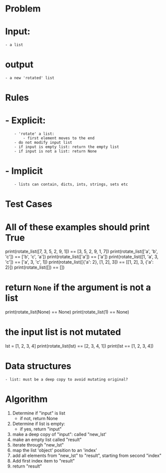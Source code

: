 # Problem

# Input:
    - a list
# output
    - a new 'rotated' list

# Rules

#   - Explicit:
        - 'rotate' a list:
            - first element moves to the end
        - do not modify input list
        - if input is empty list: return the empty list
        - if input is not a list: return None

#   - Implicit
        - lists can contain, dicts, ints, strings, sets etc


# Test Cases

# All of these examples should print True

print(rotate_list([7, 3, 5, 2, 9, 1]) == [3, 5, 2, 9, 1, 7])
print(rotate_list(['a', 'b', 'c']) == ['b', 'c', 'a'])
print(rotate_list(['a']) == ['a'])
print(rotate_list([1, 'a', 3, 'c']) == ['a', 3, 'c', 1])
print(rotate_list([{'a': 2}, [1, 2], 3]) == [[1, 2], 3, {'a': 2}])
print(rotate_list([]) == [])

# return `None` if the argument is not a list
print(rotate_list(None) == None)
print(rotate_list(1) == None)

# the input list is not mutated
lst = [1, 2, 3, 4]
print(rotate_list(lst) == [2, 3, 4, 1])
print(lst == [1, 2, 3, 4])

# Data structures
    - list: must be a deep copy to avoid mutating original?

# Algorithm

1. Determine if "input" is list
    - if not, return None
2. Determine if list is empty:
    - if yes, return "input"
3. make a deep copy of "input": called "new_lst'
4. make an empty list called "result"
5. iterate through "new_lst"
6. map the list 'object' position to an 'index'
7. add all elements from "new_lst" to "result", starting from second "index" 
8. Add first index item to "result"
9. return "result"